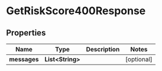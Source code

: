 

# GetRiskScore400Response


## Properties

| Name | Type | Description | Notes |
|------------ | ------------- | ------------- | -------------|
|**messages** | **List&lt;String&gt;** |  |  [optional] |



